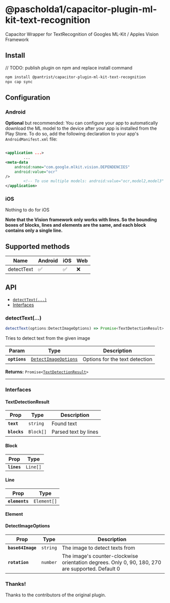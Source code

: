 # @pascholda1/capacitor-plugin-ml-kit-text-recognition

Capacitor Wrapper for TextRecognition of Googles ML-Kit / Apples Vision Framework

## Install

// TODO: publish plugin on npm and replace install command
```bash
npm install @pantrist/capacitor-plugin-ml-kit-text-recognition
npx cap sync
```

## Configuration

### Android

**Optional** but recommended:
You can configure your app to automatically download the ML model to the device after your app is installed from the
Play Store. To do so, add the following declaration to your app's ``AndroidManifest.xml`` file:

```xml

<application ...>
		...
<meta-data
    android:name="com.google.mlkit.vision.DEPENDENCIES"
    android:value="ocr"
/>
        <!-- To use multiple models: android:value="ocr,model2,model3" -->
</application>
```

### iOS

Nothing to do for iOS

**Note that the Vision framework only works with lines. So the bounding boxes of blocks, lines and elements are the same, and each block contains only a single line.**

## Supported methods

| Name      | Android | iOS | Web |
| ----------- | ----------- |-----|-----|
| detectText   | ✅        | ✅    | ❌    |

## API

<docgen-index>

* [`detectText(...)`](#detecttext)
* [Interfaces](#interfaces)

</docgen-index>

<docgen-api>
<!--Update the source file JSDoc comments and rerun docgen to update the docs below-->

### detectText(...)

```typescript
detectText(options:DetectImageOptions) => Promise<TextDetectionResult>
```

Tries to detect text from the given image

| Param         | Type                                                              | Description                    |
| ------------- | ----------------------------------------------------------------- | ------------------------------ |
| **`options`** | <code><a href="#detectimageoptions">DetectImageOptions</a></code> | Options for the text detection |

**Returns:** <code>Promise&lt;<a href="#textdetectionresult">TextDetectionResult</a>&gt;</code>

--------------------

### Interfaces

#### TextDetectionResult

| Prop         | Type                 | Description          |
| ------------ | -------------------- | -------------------- |
| **`text`**   | <code>string</code>  | Found text           |
| **`blocks`** | <code>Block[]</code> | Parsed text by lines |

#### Block

| Prop        | Type                |
| ----------- | ------------------- |
| **`lines`** | <code>Line[]</code> |

#### Line

| Prop           | Type                   |
| -------------- | ---------------------- |
| **`elements`** | <code>Element[]</code> |

#### Element

#### DetectImageOptions

| Prop              | Type                | Description                                                                                      |
| ----------------- | ------------------- | ------------------------------------------------------------------------------------------------ |
| **`base64Image`** | <code>string</code> | The image to detect texts from                                                                   |
| **`rotation`**    | <code>number</code> | The image's counter-clockwise orientation degrees. Only 0, 90, 180, 270 are supported. Default 0 |

</docgen-api>

### Thanks!

Thanks to the contributors of the original plugin.
